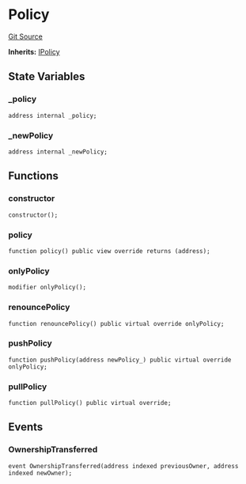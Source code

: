 # Policy
[Git Source](https://github.com/KlimaDAO/klimadao-solidity/blob/0daf6561853dcea28093c3f0ddf1098de21c5de2/src/protocol/staking/regular/KlimaStakingDistributor_v4.sol)

**Inherits:**
[IPolicy](/src/protocol/staking/regular/KlimaStakingDistributor_v4.sol/interface.IPolicy.md)


## State Variables
### _policy

```solidity
address internal _policy;
```


### _newPolicy

```solidity
address internal _newPolicy;
```


## Functions
### constructor


```solidity
constructor();
```

### policy


```solidity
function policy() public view override returns (address);
```

### onlyPolicy


```solidity
modifier onlyPolicy();
```

### renouncePolicy


```solidity
function renouncePolicy() public virtual override onlyPolicy;
```

### pushPolicy


```solidity
function pushPolicy(address newPolicy_) public virtual override onlyPolicy;
```

### pullPolicy


```solidity
function pullPolicy() public virtual override;
```

## Events
### OwnershipTransferred

```solidity
event OwnershipTransferred(address indexed previousOwner, address indexed newOwner);
```

